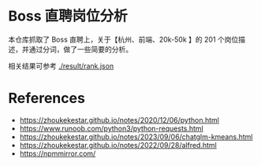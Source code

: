 
# Boss 直聘岗位分析

本仓库抓取了 Boss 直聘上，关于【杭州、前端、20k-50k 】的 201 个岗位描述，并通过分词，做了一些简要的分析。

相关结果可参考 [./result/rank.json](./result/rank.json)


# References
* https://zhoukekestar.github.io/notes/2020/12/06/python.html
* https://www.runoob.com/python3/python-requests.html
* https://zhoukekestar.github.io/notes/2023/09/06/chatglm-kmeans.html
* https://zhoukekestar.github.io/notes/2022/09/28/alfred.html
* https://npmmirror.com/

